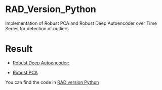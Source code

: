 
# RAD_Version_Python
Implementation of Robust PCA and Robust Deep Autoencoder over Time Series for detection of outliers

Result
==================
 * [Robust Deep Autoencoder:](http://nbviewer.jupyter.org/github/longhorn_ai/tree/master/Daniel_Legorreta/Examples_and_Tests-Autoencoder.ipynb)
  
 * [Robust PCA](http://nbviewer.jupyter.org/github/longhorn_ai/blob/master/Daniel_Legorreta/Examples_and_Tests-rPCA.ipynb)


You can find the code in [RAD version Python](https://github.com/dlegor/RAD_Version_Python)


